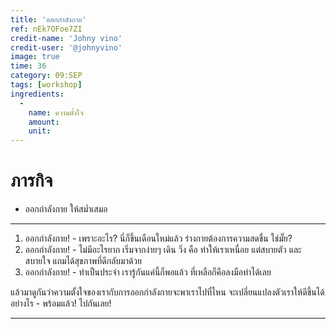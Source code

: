 ```yaml
---
title: 'ออกกำลังกาย'
ref: nEk7OFoe7ZI
credit-name: 'Johny vino'
credit-user: '@johnyvino'
image: true
time: 36
category: 09:SEP
tags: [workshop]
ingredients:
  -
    name: ความตั้งใจ
    amount:
    unit:
---
```


# ภารกิจ
 - ออกกำลังกาย ให้สม่ำเสมอ

---

1. ออกกำลังกาย! - เพราะอะไร? นี่ก็ขึ้นเดือนใหม่แล้ว ร่างกายต้องการความสดชื่น ใช่มั๊ย?
2. ออกกำลังกาย! - ไม่มีอะไรยาก เริ่มจากง่ายๆ เดิน วิ่ง คือ ทำให้เราเหนื่อย แต่สบายตัว และ สบายใจ แถมได้สุขภาพที่ดีกลับมาด้วย
3. ออกกำลังกาย! - ทำเป็นประจำ เรารู้กันแค่นี้ก็พอแล้ว ที่เหลือก็คือลงมือทำได้เลย

แล้วมาดูกันว่าความตั้งใจของเรากับการออกกำลังกายจะพาเราไปที่ไหน จะเปลี่ยนแปลงตัวเราให้ดีขึ้นได้อย่างไร - พร้อมแล้ว! ไปกันเลย!

---
